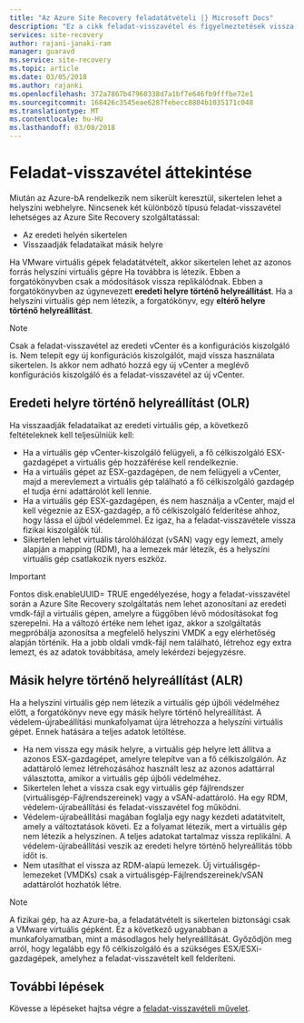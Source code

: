 ```yaml
---
title: "Az Azure Site Recovery feladatátvételi |} Microsoft Docs"
description: "Ez a cikk feladat-visszavétel és figyelmeztetések vissza a helyszíni az Azure Site Recovery szolgáltatásban a megfelelő működése során figyelembe kell venni a különböző típusainak áttekintése."
services: site-recovery
author: rajani-janaki-ram
manager: guaravd
ms.service: site-recovery
ms.topic: article
ms.date: 03/05/2018
ms.author: rajanki
ms.openlocfilehash: 372a7867b47960338d7a1bf7e646fb9fffbe72e1
ms.sourcegitcommit: 168426c3545eae6287febecc8804b1035171c048
ms.translationtype: MT
ms.contentlocale: hu-HU
ms.lasthandoff: 03/08/2018
---
```

# <a name="overview-of-failback"></a>Feladat-visszavétel áttekintése

Miután az Azure-bA rendelkezik nem sikerült keresztül, sikertelen lehet a helyszíni webhelyre. Nincsenek két különböző típusú feladat-visszavétel lehetséges az Azure Site Recovery szolgáltatással: 

- Az eredeti helyén sikertelen 
- Visszaadják feladataikat másik helyre

Ha VMware virtuális gépek feladatátvételt, akkor sikertelen lehet az azonos forrás helyszíni virtuális gépre Ha továbbra is létezik. Ebben a forgatókönyvben csak a módosítások vissza replikálódnak. Ebben a forgatókönyvben az úgynevezett **eredeti helyre történő helyreállítást**. Ha a helyszíni virtuális gép nem létezik, a forgatókönyv, egy **eltérő helyre történő helyreállítást**.

> [!NOTE]
> Csak a feladat-visszavétel az eredeti vCenter és a konfigurációs kiszolgáló is. Nem telepít egy új konfigurációs kiszolgálót, majd vissza használata sikertelen. Is akkor nem adható hozzá egy új vCenter a meglévő konfigurációs kiszolgáló és a feladat-visszavétel az új vCenter.

## <a name="original-location-recovery-olr"></a>Eredeti helyre történő helyreállítást (OLR)
Ha visszaadják feladataikat az eredeti virtuális gép, a következő feltételeknek kell teljesülniük kell:

* Ha a virtuális gép vCenter-kiszolgáló felügyeli, a fő célkiszolgáló ESX-gazdagépet a virtuális gép hozzáférése kell rendelkeznie.
* Ha a virtuális gépet az ESX-gazdagépen, de nem felügyeli a vCenter, majd a merevlemezt a virtuális gép található a fő célkiszolgáló gazdagép el tudja érni adattárolót kell lennie.
* Ha a virtuális gép ESX-gazdagépen, és nem használja a vCenter, majd el kell végeznie az ESX-gazdagép, a fő célkiszolgáló felderítése ahhoz, hogy lássa el újból védelemmel. Ez igaz, ha a feladat-visszavétele vissza fizikai kiszolgálók túl.
* Sikertelen lehet virtuális tárolóhálózat (vSAN) vagy egy lemezt, amely alapján a mapping (RDM), ha a lemezek már létezik, és a helyszíni virtuális gép csatlakozik nyers eszköz.

> [!IMPORTANT]
> Fontos disk.enableUUID= TRUE engedélyezése, hogy a feladat-visszavétel során a Azure Site Recovery szolgáltatás nem lehet azonosítani az eredeti vmdk-fájl a virtuális gépen, amelyre a függőben lévő módosításokat fog szerepelni. Ha a változó értéke nem lehet igaz, akkor a szolgáltatás megpróbálja azonosítsa a megfelelő helyszíni VMDK a egy elérhetőség alapján történik. Ha a jobb oldali vmdk-fájl nem található, létrehoz egy extra lemezt, és az adatok továbbítása, amely lekérdezi bejegyzésre.

## <a name="alternate-location-recovery-alr"></a>Másik helyre történő helyreállítást (ALR)
Ha a helyszíni virtuális gép nem létezik a virtuális gép újbóli védelméhez előtt, a forgatókönyv neve egy másik helyre történő helyreállítást. A védelem-újrabeállítási munkafolyamat újra létrehozza a helyszíni virtuális gépet. Ennek hatására a teljes adatok letöltése.

* Ha nem vissza egy másik helyre, a virtuális gép helyre lett állítva a azonos ESX-gazdagépet, amelyre telepítve van a fő célkiszolgálón. Az adattároló lemez létrehozásához használt lesz az azonos adattárral választotta, amikor a virtuális gép újbóli védelméhez.
* Sikertelen lehet a vissza csak egy virtuális gép fájlrendszer (virtuálisgép-Fájlrendszereinek) vagy a vSAN-adattároló. Ha egy RDM, védelem-újrabeállítási és feladat-visszavétel fog működni.
* Védelem-újrabeállítási magában foglalja egy nagy kezdeti adatátvitelt, amely a változtatások követi. Ez a folyamat létezik, mert a virtuális gép nem létezik a helyszínen. A teljes adatokat tartalmaz vissza replikálni. A védelem-újrabeállítási veszik az eredeti helyre történő helyreállítás több időt is.
* Nem utasíthat el vissza az RDM-alapú lemezek. Új virtuálisgép-lemezeket (VMDKs) csak a virtuálisgép-Fájlrendszereinek/vSAN adattárolót hozhatók létre.

> [!NOTE]
> A fizikai gép, ha az Azure-ba, a feladatátvételt is sikertelen biztonsági csak a VMware virtuális gépként. Ez a következő ugyanabban a munkafolyamatban, mint a másodlagos hely helyreállítását. Győződjön meg arról, hogy legalább egy fő célkiszolgáló és a szükséges ESX/ESXi-gazdagépek, amelyhez a feladat-visszavételt kell felderíteni.

## <a name="next-steps"></a>További lépések

Kövesse a lépéseket hajtsa végre a [feladat-visszavételi művelet](vmware-azure-failback.md).

